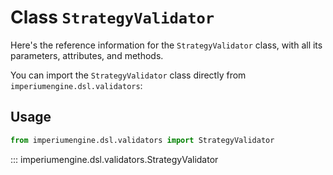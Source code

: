 # Class `StrategyValidator`

Here's the reference information for the `StrategyValidator` class, with all its parameters, attributes, and methods.

You can import the `StrategyValidator` class directly from `imperiumengine.dsl.validators`:

## Usage

```python
from imperiumengine.dsl.validators import StrategyValidator
```

::: imperiumengine.dsl.validators.StrategyValidator